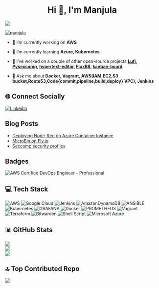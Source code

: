 <h1 align="center">Hi 👋, I'm Manjula </h1>


[![](https://visitcount.itsvg.in/api?id=manjularajamani&icon=6&color=6)](https://visitcount.itsvg.in)


<p align="left"> <a href="https://github.com/ryo-ma/github-profile-trophy"><img src="https://github-profile-trophy.vercel.app/?username=manjula" alt="manjula" /></a> </p>

- 🔭 I’m currently working on **AWS**

- 🌱 I’m currently learning **Azure, Kubernetes**

- 👯 I’ve worked on a couple of other open-source projects **[Lufi](https://framagit.org/fiat-tux/hat-softwares/lufi), [Pyseccomp](https://github.com/manjularajamani/pyseccomp-playground), [hypertext-editor](https://github.com/manjularajamani/hypertext-editor), [FluxBB](https://github.com/manjularajamani/fluxbb-hetzner-deploy), [kanban-board](https://github.com/manjularajamani/kanban-board)**

- 💬 Ask me about **Docker, Vagrant, AWS(IAM,EC2,S3 bucket,Route53,Code{commit,pipeline,build,deploy} VPC), Jenkins**


## 🌐 Connect Socially
[![LinkedIn](https://img.shields.io/badge/LinkedIn-%230077B5.svg?logo=linkedin&logoColor=white)](https://linkedin.com/in/https://www.linkedin.com/in/manjula-rajamani/)

## Blog Posts

<!-- BLOG-POST-LIST:START -->
- [Deploying Node-Red on Azure Container Instance](https://dev.to/ittrident/deploying-node-red-on-azure-container-instance-4n44)
- [MicroBin on Fly.io](https://dev.to/ittrident/microbin-on-flyio-2nik)
- [Seccomp security profiles](https://dev.to/manjularajamani/seccomp-security-profiles-40m7)
<!-- BLOG-POST-LIST:END -->

## Badges
<!--START_SECTION:badges-->
![AWS Certified DevOps Engineer – Professional](https://images.credly.com/size/80x80/images/bd31ef42-d460-493e-8503-39592aaf0458/image.png "AWS Certified DevOps Engineer – Professional")
<!--END_SECTION:badges-->


## 💻 Tech Stack
![AWS](https://img.shields.io/badge/AWS-%23FF9900.svg?style=for-the-badge&logo=amazon-aws&logoColor=white) ![Google Cloud](https://img.shields.io/badge/GoogleCloud-%234285F4.svg?style=for-the-badge&logo=google-cloud&logoColor=white) ![Jenkins](https://img.shields.io/badge/jenkins-%232C5263.svg?style=for-the-badge&logo=jenkins&logoColor=white) ![AmazonDynamoDB](https://img.shields.io/badge/Amazon%20DynamoDB-4053D6?style=for-the-badge&logo=Amazon%20DynamoDB&logoColor=white) ![ANSIBLE](https://img.shields.io/badge/ansible-%231A1918.svg?style=for-the-badge&logo=ansible&logoColor=white) ![Kubernetes](https://img.shields.io/badge/kubernetes-%23326ce5.svg?style=for-the-badge&logo=kubernetes&logoColor=white) ![GRAFANA](https://img.shields.io/badge/grafana-F46800.svg?style=for-the-badge&logo=grafana&logoColor=white&color=%23F46800) ![Docker](https://img.shields.io/badge/docker-%230db7ed.svg?style=for-the-badge&logo=docker&logoColor=white) ![PROMETHEUS](https://img.shields.io/badge/prometheus-E6522C.svg?style=for-the-badge&logo=prometheus&logoColor=white&color=%23E6522C) ![Vagrant](https://img.shields.io/badge/vagrant-%231563FF.svg?style=for-the-badge&logo=vagrant&logoColor=white) ![Terraform](https://img.shields.io/badge/terraform-%235835CC.svg?style=for-the-badge&logo=terraform&logoColor=white) ![Bitwarden](https://img.shields.io/badge/bitwarden-%23175DDC.svg?style=for-the-badge&logo=bitwarden&logoColor=white) ![Shell Script](https://img.shields.io/badge/shell_script-%23121011.svg?style=for-the-badge&logo=gnu-bash&logoColor=white) ![Microsoft Azure](https://img.shields.io/badge/Microsoft_Azure-0089D6?style=for-the-badge&logo=microsoft-azure&logoColor=white)


## 📊 GitHub Stats
![](https://github-readme-stats.vercel.app/api?username=manjularajamani&theme=nord&hide_border=false&include_all_commits=false&count_private=false)<br/>
![](https://github-readme-streak-stats.herokuapp.com/?user=manjularajamani&theme=nord&hide_border=false)<br/>
![](https://github-readme-stats.vercel.app/api/top-langs/?username=manjularajamani&theme=nord&hide_border=false&include_all_commits=false&count_private=false&layout=compact)

## 🔝 Top Contributed Repo
![](https://github-contributor-stats.vercel.app/api?username=manjularajamani&limit=5&theme=nord&combine_all_yearly_contributions=true)
